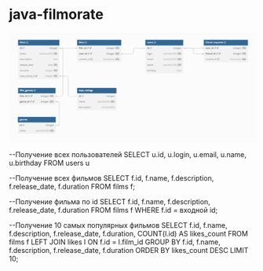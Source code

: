 # java-filmorate

![](filmorate_er_diagram.png)

--Получение всех пользователей
SELECT 
	u.id,
	u.login,
	u.email,
	u.name,
	u.birthday
FROM users u

--Получение всех фильмов
SELECT 
	f.id,
	f.name,
	f.description,
	f.release_date,
	f.duration
FROM films f;

--Получение фильма по id
SELECT 
	f.id,
	f.name,
	f.description,
	f.release_date,
	f.duration
FROM films f
WHERE f.id = входной id;

--Получение 10 самых популярных фильмов
SELECT 
    f.id,
    f.name,
    f.description,
    f.release_date,
    f.duration,
    COUNT(l.id) AS likes_count
FROM 
    films f
LEFT JOIN 
    likes l ON f.id = l.film_id
GROUP BY 
    f.id, f.name, f.description, f.release_date, f.duration
ORDER BY 
    likes_count DESC
LIMIT 10;
